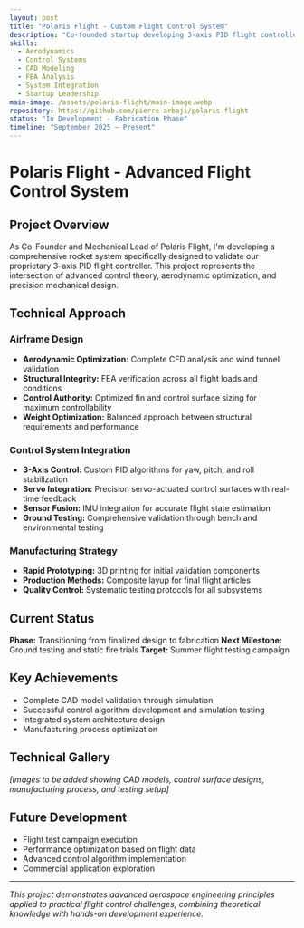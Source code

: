 ```yaml
---
layout: post
title: "Polaris Flight - Custom Flight Control System"
description: "Co-founded startup developing 3-axis PID flight controller with custom rocket airframe for validation testing"
skills:
  - Aerodynamics
  - Control Systems
  - CAD Modeling
  - FEA Analysis
  - System Integration
  - Startup Leadership
main-image: /assets/polaris-flight/main-image.webp
repository: https://github.com/pierre-arbaji/polaris-flight
status: "In Development - Fabrication Phase"
timeline: "September 2025 – Present"
---
```


# Polaris Flight - Advanced Flight Control System

## Project Overview

As Co-Founder and Mechanical Lead of Polaris Flight, I'm developing a comprehensive rocket system specifically designed to validate our proprietary 3-axis PID flight controller. This project represents the intersection of advanced control theory, aerodynamic optimization, and precision mechanical design.

## Technical Approach

### Airframe Design
- **Aerodynamic Optimization:** Complete CFD analysis and wind tunnel validation
- **Structural Integrity:** FEA verification across all flight loads and conditions
- **Control Authority:** Optimized fin and control surface sizing for maximum controllability
- **Weight Optimization:** Balanced approach between structural requirements and performance

### Control System Integration
- **3-Axis Control:** Custom PID algorithms for yaw, pitch, and roll stabilization
- **Servo Integration:** Precision servo-actuated control surfaces with real-time feedback
- **Sensor Fusion:** IMU integration for accurate flight state estimation
- **Ground Testing:** Comprehensive validation through bench and environmental testing

### Manufacturing Strategy
- **Rapid Prototyping:** 3D printing for initial validation components
- **Production Methods:** Composite layup for final flight articles
- **Quality Control:** Systematic testing protocols for all subsystems

## Current Status

**Phase:** Transitioning from finalized design to fabrication
**Next Milestone:** Ground testing and static fire trials
**Target:** Summer flight testing campaign

## Key Achievements

- Complete CAD model validation through simulation
- Successful control algorithm development and simulation testing
- Integrated system architecture design
- Manufacturing process optimization

## Technical Gallery

*[Images to be added showing CAD models, control surface designs, manufacturing process, and testing setup]*

## Future Development

- Flight test campaign execution
- Performance optimization based on flight data
- Advanced control algorithm implementation
- Commercial application exploration

---

*This project demonstrates advanced aerospace engineering principles applied to practical flight control challenges, combining theoretical knowledge with hands-on development experience.*
